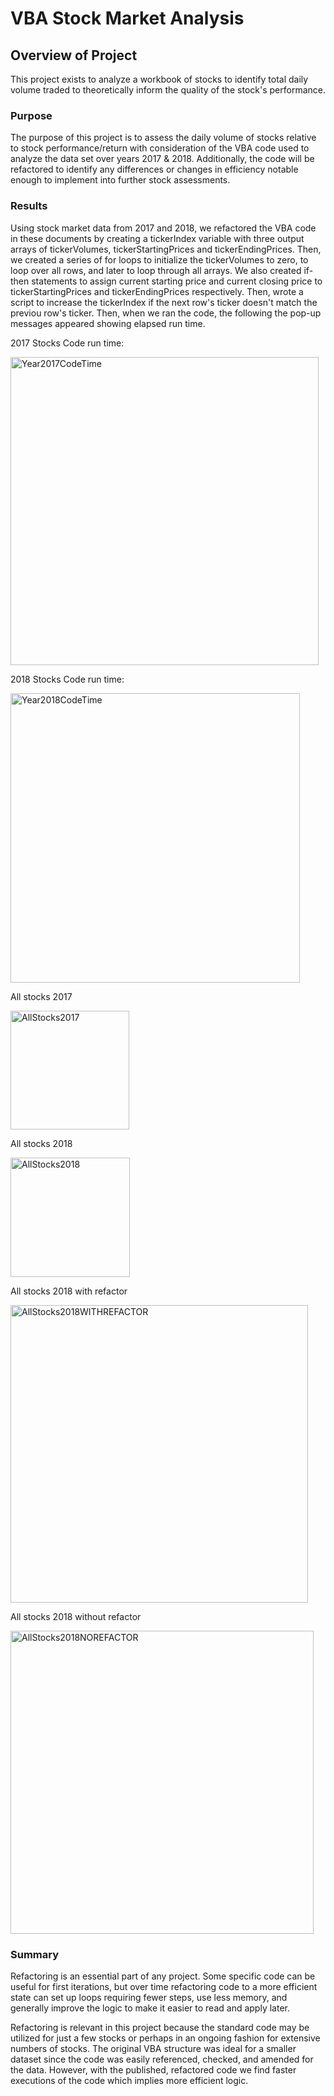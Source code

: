 # VBA Stock Market Analysis

## Overview of Project
This project exists to analyze a workbook of stocks to identify total daily volume traded to theoretically inform the quality of the stock's performance.

### Purpose
The purpose of this project is to assess the daily volume of stocks relative to stock performance/return with consideration of the VBA code used to analyze the data set over years 2017 & 2018. 
Additionally, the code will be refactored to identify any differences or changes in efficiency notable enough to implement into further stock assessments.

### Results

Using stock market data from 2017 and 2018, we refactored the VBA code in these documents by creating a tickerIndex variable with three output arrays of tickerVolumes, tickerStartingPrices and tickerEndingPrices. Then, we created a series of for loops to initialize the tickerVolumes to zero, to loop over all rows, and later to loop through all arrays. We also created if-then statements to assign current starting price and current closing price to tickerStartingPrices and tickerEndingPrices respectively. Then, wrote a script to increase the tickerIndex if the next row's ticker doesn't match the previou row's ticker. Then, when we ran the code, the following the pop-up messages appeared showing elapsed run time.

2017 Stocks Code run time:

<img width="493" alt="Year2017CodeTime" src="https://user-images.githubusercontent.com/114960958/226084076-3b6c1fce-4dfd-452b-bfe7-768926a8b086.png">

2018 Stocks Code run time:

<img width="463" alt="Year2018CodeTime" src="https://user-images.githubusercontent.com/114960958/226084087-211438ae-b21b-426f-9c1d-483944ae3591.png">

All stocks 2017

<img width="190" alt="AllStocks2017" src="https://user-images.githubusercontent.com/114960958/226084091-cc0d490b-c517-43b0-80f2-4f39aeb2a792.png">

All stocks 2018

<img width="191" alt="AllStocks2018" src="https://user-images.githubusercontent.com/114960958/226084095-82c43b3b-48a9-4584-a044-a8db7833e01a.png">

All stocks 2018 with refactor

<img width="476" alt="AllStocks2018WITHREFACTOR" src="https://user-images.githubusercontent.com/114960958/226084113-7e1f00a6-384e-4a6e-8cf1-5819016cdca6.png">

All stocks 2018 without refactor

<img width="485" alt="AllStocks2018NOREFACTOR" src="https://user-images.githubusercontent.com/114960958/226084110-05aec1dc-460d-409d-8d7b-46fb9f6be6af.png">


### Summary

Refactoring is an essential part of any project. Some specific code can be useful for first iterations, but over time refactoring code to a more efficient state 
can set up loops requiring fewer steps, use less memory, and generally improve the logic to make it easier to read and apply later.

Refactoring is relevant in this project because the standard code may be utilized for just a few stocks or perhaps in an ongoing fashion for extensive numbers of 
stocks. The original VBA structure was ideal for a smaller dataset since the code was easily referenced, checked, and amended for the data. 
However, with the published, refactored code we find faster executions of the code which implies more efficient logic.
